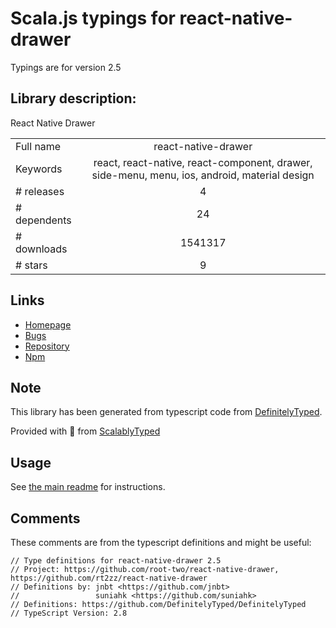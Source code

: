 
# Scala.js typings for react-native-drawer

Typings are for version 2.5

## Library description:
React Native Drawer

|                    |                 |
| ------------------ | :-------------: |
| Full name          | react-native-drawer |
| Keywords           | react, react-native, react-component, drawer, side-menu, menu, ios, android, material design |
| # releases         | 4 |
| # dependents       | 24 |
| # downloads        | 1541317 |
| # stars            | 9 |

## Links
- [Homepage](https://github.com/rt2zz/react-native-drawer)
- [Bugs](https://github.com/rt2zz/react-native-drawer/issues)
- [Repository](https://github.com/rt2zz/react-native-drawer)
- [Npm](https://www.npmjs.com/package/react-native-drawer)
    


## Note
This library has been generated from typescript code from [DefinitelyTyped](https://definitelytyped.org).

Provided with :purple_heart: from [ScalablyTyped](https://github.com/oyvindberg/ScalablyTyped)

## Usage
See [the main readme](../../readme.md) for instructions.

## Comments

These comments are from the typescript definitions and might be useful:
```
// Type definitions for react-native-drawer 2.5
// Project: https://github.com/root-two/react-native-drawer, https://github.com/rt2zz/react-native-drawer
// Definitions by: jnbt <https://github.com/jnbt>
//                 suniahk <https://github.com/suniahk>
// Definitions: https://github.com/DefinitelyTyped/DefinitelyTyped
// TypeScript Version: 2.8

```

